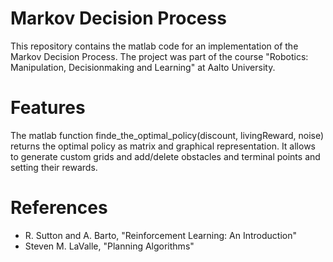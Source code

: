 # Markov Decision Process

This repository contains the matlab code for an implementation of the Markov Decision Process. The project was part of the course "Robotics: Manipulation, Decisionmaking and Learning" at Aalto University.

# Features
The matlab function finde_the_optimal_policy(discount, livingReward, noise) returns the optimal policy as matrix and graphical representation.
It allows to generate custom grids and add/delete obstacles and terminal points and setting their rewards.

# References
- R. Sutton and A. Barto, "Reinforcement Learning: An Introduction"
- Steven M. LaValle, "Planning Algorithms"
